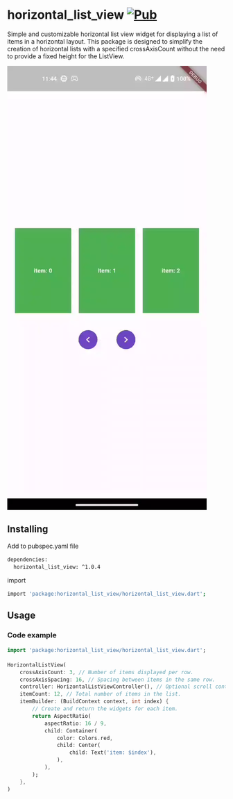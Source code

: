 

<!--
This README describes the package. If you publish this package to pub.dev,
this README's contents appear on the landing page for your package.

For information about how to write a good package README, see the guide for
[writing package pages](https://dart.dev/guides/libraries/writing-package-pages).

For general information about developing packages, see the Dart guide for
[creating packages](https://dart.dev/guides/libraries/create-library-packages)
and the Flutter guide for
[developing packages and plugins](https://flutter.dev/developing-packages).
-->

# horizontal_list_view [![Pub](https://img.shields.io/pub/v/horizontal_list_view.svg)](https://pub.dartlang.org/packages/horizontal_list_view)

Simple and customizable horizontal list view widget for displaying a list of items in a horizontal layout. This package is designed to simplify the creation of horizontal lists with a specified crossAxisCount without the need to provide a fixed height for the ListView.

![Preview example](example/screenshots/example.webp)

## Installing

Add to pubspec.yaml file

```sh
dependencies:
  horizontal_list_view: ^1.0.4
```

import

```sh
import 'package:horizontal_list_view/horizontal_list_view.dart';
```

## Usage

### Code example

```dart
import 'package:horizontal_list_view/horizontal_list_view.dart';

HorizontalListView(
    crossAxisCount: 3, // Number of items displayed per row.
    crossAxisSpacing: 16, // Spacing between items in the same row.
    controller: HorizontalListViewController(), // Optional scroll controller.
    itemCount: 12, // Total number of items in the list.
    itemBuilder: (BuildContext context, int index) {
        // Create and return the widgets for each item.
        return AspectRatio(
            aspectRatio: 16 / 9,
            child: Container(
                color: Colors.red,
                child: Center(
                    child: Text('item: $index'),
                ),
            ),
        );
    },
)
